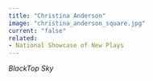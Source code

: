 ```yaml
---
title: "Christina Anderson"
image: "christina_anderson_square.jpg"
current: "false"
related:
- National Showcase of New Plays
---
```


*BlackTop Sky*

